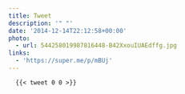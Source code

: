 ```yaml
---
title: Tweet
description: '" "'
date: '2014-12-14T22:12:58+00:00'
photo:
  - url: 544258019987816448-B42XxouIUAEdffg.jpg
links:
  - 'https://super.me/p/mBUj'
---
```

 
      {{< tweet 0 0 >}}
    
